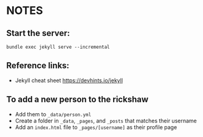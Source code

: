 # NOTES

## Start the server:
`bundle exec jekyll serve --incremental`

## Reference links:
- Jekyll cheat sheet https://devhints.io/jekyll

## To add a new person to the rickshaw
- Add them to `_data/person.yml`
- Create a folder in `_data`, `_pages`, and `_posts` that matches their username
- Add an `index.html` file to `_pages/[username]` as their profile page


